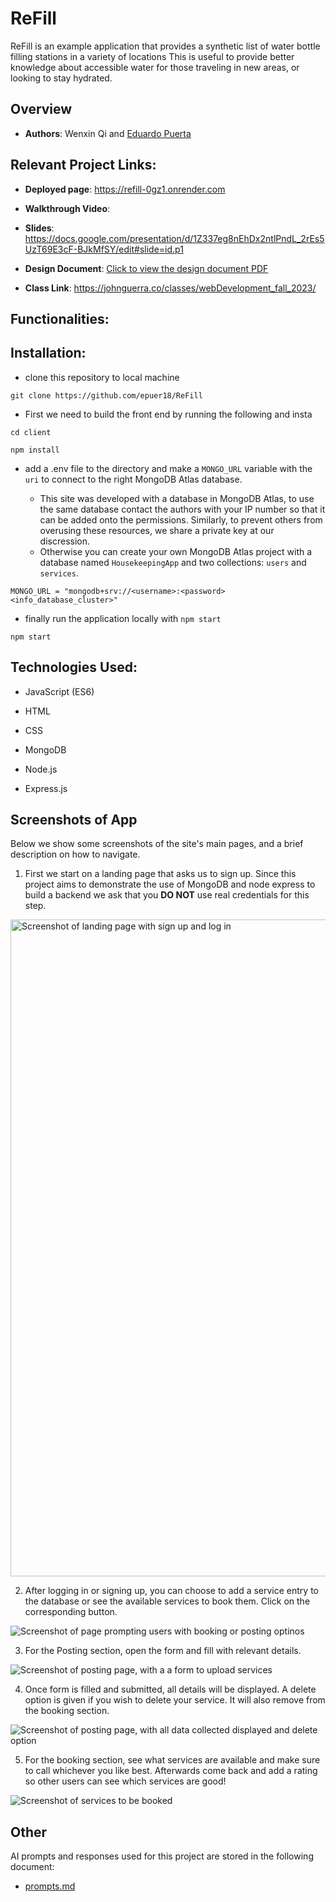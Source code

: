 # ReFill

ReFill is an example application that provides a synthetic list of water bottle filling stations in a variety of locations This is useful to provide better knowledge about accessible water for those traveling in new areas, or looking to stay hydrated.

## Overview

- **Authors**: Wenxin Qi and [Eduardo Puerta](epuer18.github.io/personalWebPage)

## Relevant Project Links:

- **Deployed page**: https://refill-0gz1.onrender.com

- **Walkthrough Video**:

- **Slides**: https://docs.google.com/presentation/d/1Z337eg8nEhDx2ntlPndL_2rEs5UzT69E3cF-BJkMfSY/edit#slide=id.p1

- **Design Document**: [Click to view the design document PDF](designDoc/CS5610_Project3.pdf)

- **Class Link**: https://johnguerra.co/classes/webDevelopment_fall_2023/

## Functionalities:

## Installation:

- clone this repository to local machine

```
git clone https://github.com/epuer18/ReFill
```

- First we need to build the front end by running the following and insta

```
cd client

```

```
npm install
```

- add a .env file to the directory and make a `MONGO_URL` variable with the `uri` to connect to the right MongoDB Atlas database.

  - This site was developed with a database in MongoDB Atlas, to use the same database contact the authors with your IP number so that it can be added onto the permissions. Similarly, to prevent others from overusing these resources, we share a private key at our discression.
  - Otherwise you can create your own MongoDB Atlas project with a database named `HousekeepingApp` and two collections: `users` and `services`.

```
MONGO_URL = "mongodb+srv://<username>:<password><info_database_cluster>"
```

- finally run the application locally with `npm start`

```
npm start
```

## Technologies Used:

- JavaScript (ES6)
- HTML
- CSS

- MongoDB
- Node.js
- Express.js

## Screenshots of App

Below we show some screenshots of the site's main pages, and a brief description on how to navigate.

1. First we start on a landing page that asks us to sign up. Since this project aims to demonstrate the use of MongoDB and node express to build a backend we ask that you **DO NOT** use real credentials for this step.

<img width="1051" alt="Screenshot of landing page with sign up and log in" src="https://github.com/epuer18/HousekeepingService/assets/88179209/127af772-cf04-49be-a9e8-c9ce67498091">

2. After logging in or signing up, you can choose to add a service entry to the database or see the available services to book them. Click on the corresponding button.

![Screenshot of page prompting users with booking or posting optinos](assets/img/house_action.png)

3. For the Posting section, open the form and fill with relevant details.

![Screenshot of posting page, with a a form to upload services](assets/img/postServForm.png)

4. Once form is filled and submitted, all details will be displayed. A delete option is given if you wish to delete your service. It will also remove from the booking section.

![Screenshot of posting page, with all data collected displayed and delete option](assets/img/postCards.png)

5. For the booking section, see what services are available and make sure to call whichever you like best. Afterwards come back and add a rating so other users can see which services are good!

![Screenshot of services to be booked](assets/img/house_booking.png)

## Other

AI prompts and responses used for this project are stored in the following document:

- [prompts.md](prompts.md)
